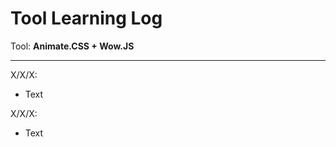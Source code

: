 # Tool Learning Log


Tool: **Animate.CSS + Wow.JS**


---

X/X/X:
* Text

X/X/X:
* Text


<!--
* Links you used today (websites, videos, etc)
* Things you tried, progress you made, etc
* Challenges, a-ha moments, etc
* Questions you still have
* What you're going to try next
-->
